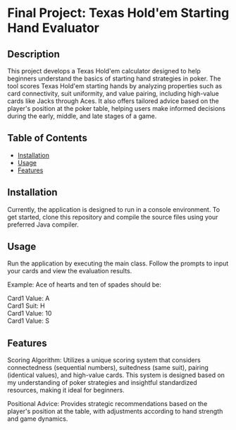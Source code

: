 # Final Project: Texas Hold'em Starting Hand Evaluator 

## Description

This project develops a Texas Hold'em calculator designed to help beginners understand the basics of 
starting hand strategies in poker. The tool scores Texas Hold'em starting hands by analyzing 
properties such as card connectivity, suit uniformity, and value pairing, including high-value 
cards like Jacks through Aces. It also offers tailored advice based on the player's position at 
the poker table, helping users make informed decisions during the early, middle, and late stages of
a game.

## Table of Contents

- [Installation](#installation)
- [Usage](#usage)
- [Features](#features)



## Installation

Currently, the application is designed to run in a console environment. To get started, clone this repository and compile the source files using your preferred Java compiler.

## Usage

Run the application by executing the main class. Follow the prompts to input your cards and view the
evaluation results.

Example: Ace of hearts and ten of spades should be:

Card1 Value: A  
Card1 Suit: H   
Card1 Value: 10  
Card1 Value: S




## Features

Scoring Algorithm: Utilizes a unique scoring system that considers connectedness (sequential numbers), 
suitedness (same suit), pairing (identical values), and high-value cards. This system is designed 
based on my understanding of poker strategies and insightful standardized resources, making it ideal 
for beginners.

Positional Advice: Provides strategic recommendations based on the player's position at the table,
with adjustments according to hand strength and game dynamics.


